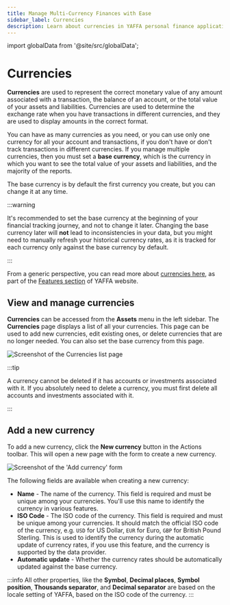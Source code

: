 ```yaml
---
title: Manage Multi-Currency Finances with Ease
sidebar_label: Currencies
description: Learn about currencies in YAFFA personal finance application, and how to use them to manage multi-currency finances.
---
```


import globalData from '@site/src/globalData';

# Currencies

**Currencies** are used to represent the correct monetary value of any amount associated with a transaction, the balance of an account, or the total value of your assets and liabilities. Currencies are used to determine the exchange rate when you have transactions in different currencies, and they are used to display amounts in the correct format.

You can have as many currencies as you need, or you can use only one currency for all your account and transactions, if you don't have or don't track transactions in different currencies. If you manage multiple currencies, then you must set a **base currency**, which is the currency in which you want to see the total value of your assets and liabilities, and the majority of the reports.

The base currency is by default the first currency you create, but you can change it at any time.

:::warning

It's recommended to set the base currency at the beginning of your financial tracking journey, and not to change it later. Changing the base currency later will **not** lead to inconsistencies in your data, but you might need to manually refresh your historical currency rates, as it is tracked for each currency only against the base currency by default.

:::

From a generic perspective, you can read more about <a href={globalData.featureURLs.currencies} target="_blank">currencies here</a>, as part of the <a href={globalData.featureURLs.main} target="_blank">Features section</a> of YAFFA website.

## View and manage currencies

**Currencies** can be accessed from the **Assets** menu in the left sidebar. The **Currencies** page displays a list of all your currencies. This page can be used to add new currencies, edit existing ones, or delete currencies that are no longer needed. You can also set the base currency from this page.

![Screenshot of the Currencies list page](/img/currencies-list.png)

:::tip

A currency cannot be deleted if it has accounts or investments associated with it. If you absolutely need to delete a currency, you must first delete all accounts and investments associated with it.

:::

## Add a new currency

To add a new currency, click the **New currency** button in the Actions toolbar. This will open a new page with the form to create a new currency.

![Screenshot of the 'Add currency' form](/img/currencies-add.png)

The following fields are available when creating a new currency:
* **Name** - The name of the currency. This field is required and must be unique among your currencies. You'll use this name to identify the currency in various features.
* **ISO Code** - The ISO code of the currency. This field is required and must be unique among your currencies. It should match the official ISO code of the currency, e.g. `USD` for US Dollar, `EUR` for Euro, `GBP` for British Pound Sterling. This is used to identify the currency during the automatic update of currency rates, if you use this feature, and the currency is supported by the data provider.
* **Automatic update** - Whether the currency rates should be automatically updated against the base currency.

:::info
All other properties, like the **Symbol**, **Decimal places**, **Symbol position**, **Thousands separator**, and **Decimal separator** are based on the locale setting of YAFFA, based on the ISO code of the currency.
:::